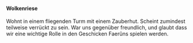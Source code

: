---
---

#### Wolkenriese

Wohnt in einem fliegenden Turm mit einem Zauberhut. Scheint zumindest teilweise verrückt zu sein.
War uns gegenüber freundlich, und glaubt dass wir eine wichtige Rolle in den
Geschicken Faerûns spielen werden.
